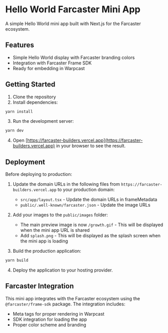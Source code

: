 # Hello World Farcaster Mini App

A simple Hello World mini app built with Next.js for the Farcaster ecosystem.

## Features

- Simple Hello World display with Farcaster branding colors
- Integration with Farcaster Frame SDK
- Ready for embedding in Warpcast

## Getting Started

1. Clone the repository
2. Install dependencies:

```bash
yarn install
```

3. Run the development server:

```bash
yarn dev
```

4. Open [https://farcaster-builders.vercel.app](https://farcaster-builders.vercel.app) in your browser to see the result.

## Deployment

Before deploying to production:

1. Update the domain URLs in the following files from `https://farcaster-builders.vercel.app` to your production domain:
   - `src/app/layout.tsx` - Update the domain URLs in frameMetadata
   - `public/.well-known/farcaster.json` - Update the image URLs

2. Add your images to the `public/images` folder:
   - The main preview image is now `/growth.gif` - This will be displayed when the mini app URL is shared
   - Add `splash.png` - This will be displayed as the splash screen when the mini app is loading

3. Build the production application:

```bash
yarn build
```

4. Deploy the application to your hosting provider.

## Farcaster Integration

This mini app integrates with the Farcaster ecosystem using the `@farcaster/frame-sdk` package. The integration includes:

- Meta tags for proper rendering in Warpcast
- SDK integration for loading the app
- Proper color scheme and branding
